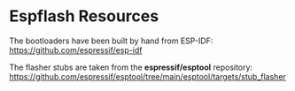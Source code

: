 # Espflash Resources

The bootloaders have been built by hand from ESP-IDF:  
https://github.com/espressif/esp-idf

The flasher stubs are taken from the **espressif/esptool** repository:  
https://github.com/espressif/esptool/tree/main/esptool/targets/stub_flasher
